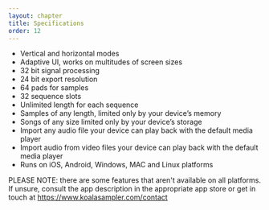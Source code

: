 ```yaml
---
layout: chapter
title: Specifications
order: 12
---
```


- Vertical and horizontal modes
- Adaptive UI, works on multitudes of screen sizes
- 32 bit signal processing
- 24 bit export resolution
- 64 pads for samples
- 32 sequence slots
- Unlimited length for each sequence
- Samples of any length, limited only by your device’s memory
- Songs of any size limited only by your device’s storage
- Import any audio file your device can play back with the default media player
- Import audio from video files your device can play back with the default media player
- Runs on iOS, Android, Windows, MAC and Linux platforms

PLEASE NOTE: there are some features that aren't available on all platforms. If unsure, consult the app description in the appropriate app store or get in touch at <https://www.koalasampler.com/contact>
